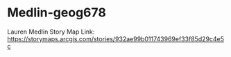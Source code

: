 # Medlin-geog678

Lauren Medlin Story Map Link: https://storymaps.arcgis.com/stories/932ae99b011743969ef33f85d29c4e5c
